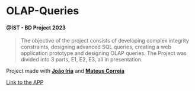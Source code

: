 # OLAP-Queries
#### @IST - BD Project 2023

> The objective of the project consists of developing complex integrity constraints, designing advanced SQL queries, creating a web application prototype and designing OLAP queries. The Project was divided into 3 parts, E1, E2, E3, all in presentation.

Project made with **[João Iria](https://github.com/JoaoIria)** and **[Mateus Correia](https://github.com/HermitSheep)**

[Link to the APP](https://web2.tecnico.ulisboa.pt/ist1103557/website.html)
